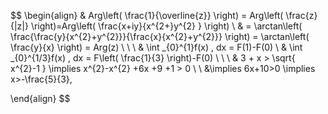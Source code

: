 $$
\begin{align}
 & Arg\left( \frac{1}{\overline{z}} \right) = Arg\left( \frac{z}{|z|} \right)=Arg\left( \frac{x+iy}{x^{2+}y^{2} } \right) \\ & = \arctan\left( \frac{\frac{y}{x^{2}+y^{2}}}{\frac{x}{x^{2}+y^{2}}} \right) = \arctan\left( \frac{y}{x} \right) = Arg(z)
\\ \\ \\
& \int _{0}^{1}f(x) \, dx = F(1)-F(0) \\
& \int _{0}^{1/3}f(x) \, dx = F\left( \frac{1}{3} \right)-F(0) \\ \\ \\
& 3 + x > \sqrt{ x^{2}-1 } \implies x^{2}-x^{2} +6x +9 +1 > 0 \\ \\
&\implies 6x+10>0 \implies x>-\frac{5}{3}, 

\end{align}
$$